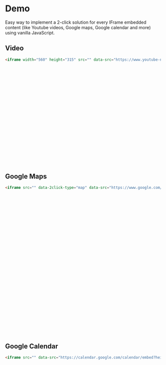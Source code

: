 ---
---

# Demo

Easy way to implement a 2-click solution for every IFrame embedded content (like Youtube videos, Google maps, Google calendar and more) using vanilla JavaScript.

## Video

```html
<iframe width="560" height="315" src="" data-src="https://www.youtube-nocookie.com/embed/oHg5SJYRHA0" data-2click-type="video" frameborder="0" allow="autoplay; encrypted-media" allowfullscreen></iframe>
```

<iframe width="560" height="315" src="" data-src="https://www.youtube-nocookie.com/embed/oHg5SJYRHA0" data-2click-type="video" frameborder="0" allow="autoplay; encrypted-media" allowfullscreen></iframe>



## Google Maps

```html
<iframe src="" data-2click-type="map" data-src="https://www.google.com/maps/embed?pb=!1m14!1m12!1m3!1d2684819.3977904147!2d11.4079934!3d48.91741285!2m3!1f0!2f0!3f0!3m2!1i1024!2i768!4f13.1!5e0!3m2!1sde!2sde!4v1526416354209" width="600" height="450" frameborder="0" style="border:0" allowfullscreen></iframe>
```

<iframe src="" data-2click-type="map" data-src="https://www.google.com/maps/embed?pb=!1m14!1m12!1m3!1d2684819.3977904147!2d11.4079934!3d48.91741285!2m3!1f0!2f0!3f0!3m2!1i1024!2i768!4f13.1!5e0!3m2!1sde!2sde!4v1526416354209" width="600" height="450" frameborder="0" style="border:0" allowfullscreen></iframe>



## Google Calendar

```html
<iframe src="" data-src="https://calendar.google.com/calendar/embed?height=600&amp;wkst=1&amp;bgcolor=%23FFFFFF&amp;src=r0i0in591m4os0150vjhohmjj8%40group.calendar.google.com&amp;color=%235229A3&amp;ctz=Europe%2FBerlin" data-2click-type="calendar" style="border: 0" width="800" height="600" frameborder="0" scrolling="no"></iframe>
```

<iframe src="" data-src="https://calendar.google.com/calendar/embed?height=600&amp;wkst=1&amp;bgcolor=%23FFFFFF&amp;src=r0i0in591m4os0150vjhohmjj8%40group.calendar.google.com&amp;color=%235229A3&amp;ctz=Europe%2FBerlin" data-2click-type="calendar" style="border: 0" width="800" height="600" frameborder="0" scrolling="no"></iframe>



<script type="text/javascript">
var _2ClickIframePrivacyConfig = {
    enableCookies: false,
    showContentLabel: 'Load content'
};
document.addEventListener('DOMContentLoaded', _2ClickIframePrivacy.init(_2ClickIframePrivacyConfig));
</script>